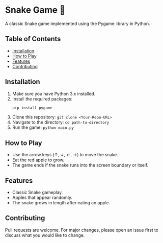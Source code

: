 # Snake Game 🐍

A classic Snake game implemented using the Pygame library in Python.

## Table of Contents

- [Installation](#installation)
- [How to Play](#how-to-play)
- [Features](#features)
- [Contributing](#contributing)

## Installation

1. Make sure you have Python 3.x installed.
2. Install the required packages:
    ```bash
    pip install pygame
    ```
3. Clone this repository: `git clone <Your-Repo-URL>`
4. Navigate to the directory: `cd path-to-directory`
5. Run the game: `python main.py`

## How to Play

* Use the arrow keys (↑, ↓, ←, →) to move the snake.
* Eat the red apple to grow.
* The game ends if the snake runs into the screen boundary or itself.

## Features

* Classic Snake gameplay.
* Apples that appear randomly.
* The snake grows in length after eating an apple.

## Contributing
Pull requests are welcome. For major changes, please open an issue first to discuss what you would like to change.